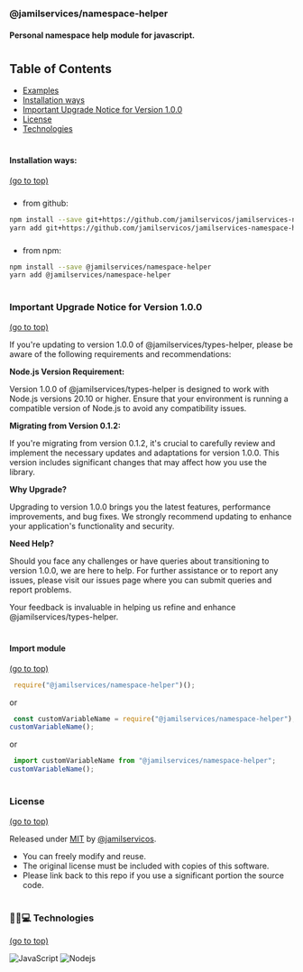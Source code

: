 ### <span id="jamilservices-namespace-helper">@jamilservices/namespace-helper</span>
#### Personal namespace help module for javascript.
#
## Table of Contents
- [Examples](https://github.com/jamilservicos/jamilservices-namespace-helper/tree/main/examples/)
- [Installation ways](#installation-ways)
- [Important Upgrade Notice for Version 1.0.0](#upgrade-notice)
- [License](#license)
- [Technologies](#technologies)
#
#### <span id="installation-ways">Installation ways:</span>
[(go to top)](#jamilservices-namespace-helper)

###
- from github:
~~~bash
npm install --save git+https://github.com/jamilservicos/jamilservices-namespace-helper.git
yarn add git+https://github.com/jamilservicos/jamilservices-namespace-helper.git
~~~
###
- from npm:
~~~bash
npm install --save @jamilservices/namespace-helper
yarn add @jamilservices/namespace-helper
~~~    
#
### <span id="upgrade-notice">Important Upgrade Notice for Version 1.0.0</span>
[(go to top)](#jamilservices-namespace-helper)

If you're updating to version 1.0.0 of @jamilservices/types-helper, please be aware of the following requirements and recommendations:

**Node.js Version Requirement:**

Version 1.0.0 of @jamilservices/types-helper is designed to work with Node.js versions 20.10 or higher. Ensure that your environment is running a compatible version of Node.js to avoid any compatibility issues.

**Migrating from Version 0.1.2:**

If you're migrating from version 0.1.2, it's crucial to carefully review and implement the necessary updates and adaptations for version 1.0.0. This version includes significant changes that may affect how you use the library.

**Why Upgrade?**

Upgrading to version 1.0.0 brings you the latest features, performance improvements, and bug fixes. We strongly recommend updating to enhance your application's functionality and security.

**Need Help?**

Should you face any challenges or have queries about transitioning to version 1.0.0, we are here to help. For further assistance or to report any issues, please visit our issues page where you can submit queries and report problems.

Your feedback is invaluable in helping us refine and enhance @jamilservices/types-helper.

#
#### <span id="import-module">Import module</span>
[(go to top)](#jamilservices-namespace-helper)

~~~javascript
 require("@jamilservices/namespace-helper")();
~~~   

or

~~~javascript
 const customVariableName = require("@jamilservices/namespace-helper");
customVariableName();
~~~   

or

~~~javascript
 import customVariableName from "@jamilservices/namespace-helper";
customVariableName();
~~~   


#
### <span id="license">License</span>
[(go to top)](#jamilservices-namespace-helper)

Released under [MIT](/LICENSE) by [@jamilservicos](https://github.com/jamilservicos).
* You can freely modify and reuse.
* The original license must be included with copies of this software.
* Please link back to this repo if you use a significant portion the source code.

#
### <span id="technologies">👩‍💻💻 Technologies</span>
[(go to top)](#jamilservices-namespace-helper)

![JavaScript](https://img.shields.io/badge/-JavaScript-F7DF1E?style=for-the-badge&logo=javascript&logoColor=black)
![Nodejs](https://img.shields.io/badge/-Nodejs-339933?style=for-the-badge&logo=node-dot-js&logoColor=white)
#
